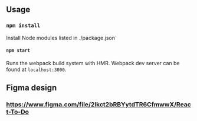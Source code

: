 Usage
-----

### `npm install`
Install Node modules listed in ./package.json`

#### `npm start`
Runs the webpack build system with HMR. Webpack dev server can be found at `localhost:3000`.

Figma design
-----

### https://www.figma.com/file/2Ikct2bRBYytdTR6CfmwwX/React-To-Do